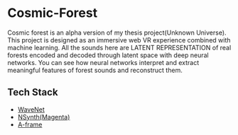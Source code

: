 # Cosmic-Forest
Cosmic forest is an alpha version of my thesis project(Unknown Universe). This project is designed as an immersive web VR experience combined with machine learning. All the sounds here are LATENT REPRESENTATION of real forests encoded and decoded through latent space with deep neural networks. You can see how neural networks interpret and extract meaningful features of forest sounds and reconstruct them.

## Tech Stack
* [WaveNet](https://github.com/ibab/tensorflow-wavenet)
* [NSynth(Magenta)](https://github.com/tensorflow/magenta/tree/master/magenta/models/nsynth)
* [A-frame](https://aframe.io/)
